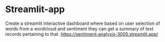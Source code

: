 # Streamlit-app
Create a streamlit interactive dashboard where based on user selection of words from a wordcloud and sentiment they can get a summary of text records pertaining to that. 
https://sentiment-analysis-3005.streamlit.app/
